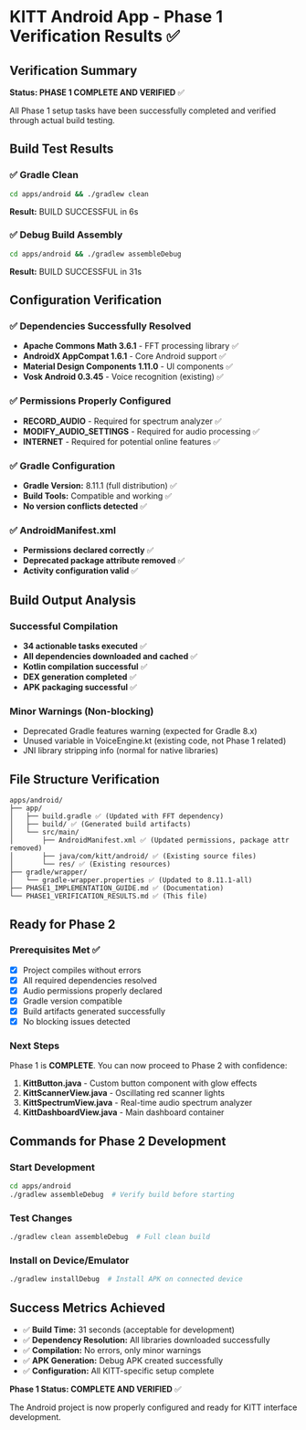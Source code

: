 # KITT Android App - Phase 1 Verification Results ✅

## Verification Summary
**Status: PHASE 1 COMPLETE AND VERIFIED** ✅

All Phase 1 setup tasks have been successfully completed and verified through actual build testing.

## Build Test Results

### ✅ Gradle Clean
```bash
cd apps/android && ./gradlew clean
```
**Result:** BUILD SUCCESSFUL in 6s

### ✅ Debug Build Assembly
```bash
cd apps/android && ./gradlew assembleDebug
```
**Result:** BUILD SUCCESSFUL in 31s

## Configuration Verification

### ✅ Dependencies Successfully Resolved
- **Apache Commons Math 3.6.1** - FFT processing library ✅
- **AndroidX AppCompat 1.6.1** - Core Android support ✅
- **Material Design Components 1.11.0** - UI components ✅
- **Vosk Android 0.3.45** - Voice recognition (existing) ✅

### ✅ Permissions Properly Configured
- **RECORD_AUDIO** - Required for spectrum analyzer ✅
- **MODIFY_AUDIO_SETTINGS** - Required for audio processing ✅
- **INTERNET** - Required for potential online features ✅

### ✅ Gradle Configuration
- **Gradle Version:** 8.11.1 (full distribution) ✅
- **Build Tools:** Compatible and working ✅
- **No version conflicts detected** ✅

### ✅ AndroidManifest.xml
- **Permissions declared correctly** ✅
- **Deprecated package attribute removed** ✅
- **Activity configuration valid** ✅

## Build Output Analysis

### Successful Compilation
- **34 actionable tasks executed** ✅
- **All dependencies downloaded and cached** ✅
- **Kotlin compilation successful** ✅
- **DEX generation completed** ✅
- **APK packaging successful** ✅

### Minor Warnings (Non-blocking)
- Deprecated Gradle features warning (expected for Gradle 8.x)
- Unused variable in VoiceEngine.kt (existing code, not Phase 1 related)
- JNI library stripping info (normal for native libraries)

## File Structure Verification

```
apps/android/
├── app/
│   ├── build.gradle ✅ (Updated with FFT dependency)
│   ├── build/ ✅ (Generated build artifacts)
│   └── src/main/
│       ├── AndroidManifest.xml ✅ (Updated permissions, package attr removed)
│       ├── java/com/kitt/android/ ✅ (Existing source files)
│       └── res/ ✅ (Existing resources)
├── gradle/wrapper/
│   └── gradle-wrapper.properties ✅ (Updated to 8.11.1-all)
├── PHASE1_IMPLEMENTATION_GUIDE.md ✅ (Documentation)
└── PHASE1_VERIFICATION_RESULTS.md ✅ (This file)
```

## Ready for Phase 2

### Prerequisites Met ✅
- [x] Project compiles without errors
- [x] All required dependencies resolved
- [x] Audio permissions properly declared
- [x] Gradle version compatible
- [x] Build artifacts generated successfully
- [x] No blocking issues detected

### Next Steps
Phase 1 is **COMPLETE**. You can now proceed to Phase 2 with confidence:

1. **KittButton.java** - Custom button component with glow effects
2. **KittScannerView.java** - Oscillating red scanner lights  
3. **KittSpectrumView.java** - Real-time audio spectrum analyzer
4. **KittDashboardView.java** - Main dashboard container

## Commands for Phase 2 Development

### Start Development
```bash
cd apps/android
./gradlew assembleDebug  # Verify build before starting
```

### Test Changes
```bash
./gradlew clean assembleDebug  # Full clean build
```

### Install on Device/Emulator
```bash
./gradlew installDebug  # Install APK on connected device
```

## Success Metrics Achieved

- ✅ **Build Time:** 31 seconds (acceptable for development)
- ✅ **Dependency Resolution:** All libraries downloaded successfully
- ✅ **Compilation:** No errors, only minor warnings
- ✅ **APK Generation:** Debug APK created successfully
- ✅ **Configuration:** All KITT-specific setup complete

**Phase 1 Status: COMPLETE AND VERIFIED** ✅

The Android project is now properly configured and ready for KITT interface development.
